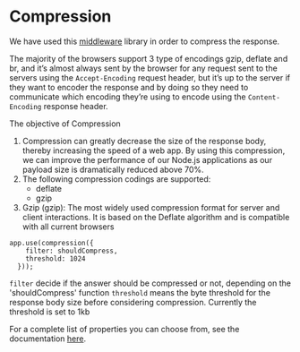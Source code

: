 # Compression

We have used this [middleware](http://expressjs.com/en/resources/middleware/compression.html) library in order to compress the response.

The majority of the browsers support 3 type of encodings gzip, deflate and br, and it’s almost always sent by the browser for any request sent to the servers using the `Accept-Encoding` request header, but it’s up to the server if they want to encoder the response and by doing so they need to communicate which encoding they’re using to encode using the `Content-Encoding` response header.

The objective of Compression

1) Compression can greatly decrease the size of the response body, thereby increasing the speed of a web app. By using this compression, we can improve the performance of our Node.js applications as our payload size is dramatically reduced above 70%.
2) The following compression codings are supported:
    - deflate
    - gzip
3) Gzip (gzip): The most widely used compression format for server and client interactions. It is based on the Deflate algorithm and is compatible with all current browsers

```
app.use(compression({
    filter: shouldCompress,
    threshold: 1024
  }));
```

`filter` decide if the answer should be compressed or not, depending on the 'shouldCompress' function
`threshold` means the byte threshold for the response body size before considering compression. Currently the threshold is set to 1kb

For a complete list of properties you can choose from, see the documentation [here](http://expressjs.com/en/resources/middleware/compression.html).

